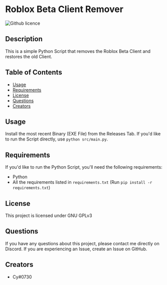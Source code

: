 # Roblox Beta Client Remover
  ![Github licence](https://img.shields.io/badge/license-GPLv3-green?style=flat-square)
  
  ## Description 
  This is a simple Python Script that removes the Roblox Beta Client and restores the old Client.

  ## Table of Contents
  * [Usage](#usage)
  * [Requirements](#requirements)
  * [License](#license)
  * [Questions](#questions)
  * [Creators](#creators)

  ## Usage
  Install the most recent Binary (EXE File) from the Releases Tab. If you'd like to run the Script directly, use `python src/main.py`.
    
  ## Requirements
  If you'd like to run the Python Script, you'll need the following requirements:
  * Python
  * All the requirements listed in `requirements.txt` (Run `pip install -r requirements.txt`)

  ## License 
  This project is licensed under GNU GPLv3

  ## Questions
  If you have any questions about this project, please contact me directly on Discord. If you are experiencing an Issue, create an Issue on GitHub.

  ## Creators
  * Cy#0730